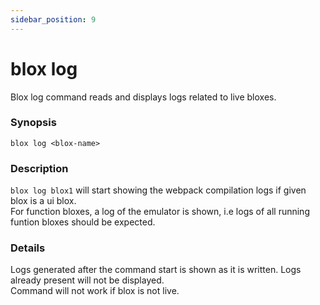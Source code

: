 ```yaml
---
sidebar_position: 9
---
```


# blox log

Blox log command reads and displays logs related to live bloxes.

### Synopsis

    blox log <blox-name>

### Description

`blox log blox1` will start showing the webpack compilation logs if given blox is a ui blox.  
For function bloxes, a log of the emulator is shown, i.e logs of all running funtion bloxes should be expected.

### Details

Logs generated after the command start is shown as it is written. Logs already present will not be displayed.  
Command will not work if blox is not live.

<!-- ### Configuration -->
